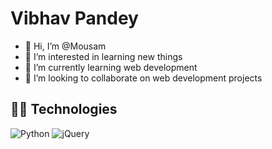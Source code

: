 <h1>Vibhav Pandey</h1>

- 👋 Hi, I’m @Mousam
- 👀 I’m interested in learning new things
- 🌱 I’m currently learning web development
- 💞️ I’m looking to collaborate on web development projects


## 👨‍💻 Technologies
![Python](https://img.shields.io/badge/python-3670A0?style=for-the-badge&logo=python&logoColor=ffdd54)
![jQuery](https://img.shields.io/badge/jquery-%230769AD.svg?style=for-the-badge&logo=jquery&logoColor=white)


<!---
Mousam00/Mousam00 is a ✨ special ✨ repository because its `README.md` (this file) appears on your GitHub profile.
You can click the Preview link to take a look at your changes.
--->
